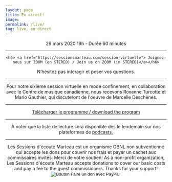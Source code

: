```yaml
---
layout: page
title: En direct! 
image: 
permalink: /live/
tag: live, en direct
---
```

<center>
29 mars 2020 19h - Durée 60 minutes
<center>
<hr>
  <center>
    
    <h6> <a href="https://sessionsmarteau.com/session-virtuelle"> Joignez-nous sur ZOOM (en STEREO) / Join us on ZOOM (in STEREO)</a></h6>
<center> N’hésitez pas interagir et poser vos questions.

<div class="fb-comments" data-href="https://sessionsmarteau.com/live/" data-colorscheme="dark" data-numposts="1" data-width=""></div>



<hr>
Pour notre sixième session virtuelle en mode confinement, en collaboration avec le Centre de musique canadienne, nous recevons Roxanne Turcotte et Mario Gauthier, qui discuteront de l'oeuvre de Marcelle Deschênes. 
<hr>

<a href="https://sessionsmarteau.com/uploads/session-009/program/Sessions-Marteau-009-Programme.pdf" download>Télécharger le programme / download the program</a>

<hr>


À noter que la liste de lecture sera disponible dès le lendemain sur nos plateformes de <a href="https://sessionsmarteau.com/musique/#podcasts"> podcasts.</a> 








<hr>
<h8>
Les Sessions d'écoute Marteau est un organisme OBNL non subventionné qui accepte les dons pour couvrir nos frais et payer un cachet aux commissaires invités. Merci de votre soutien! As a non-profit organization, Les Sessions d'écoute Marteau accepts donations to cover our basic costs and pay a fee to the guest commissioners. Thanks for your support! 
</h8>

<form action="https://www.paypal.com/cgi-bin/webscr" method="post" target="_top">
<input type="hidden" name="cmd" value="_s-xclick" />
<input type="hidden" name="hosted_button_id" value="ZMNY6HYBJTQLL" />
<input type="image" src="https://www.paypalobjects.com/fr_CA/i/btn/btn_donate_SM.gif" border="0" name="submit" title="Aider un organisme OBNL non subventionné!" alt="Bouton Faire un don avec PayPal" />
<img alt="" border="0" src="https://www.paypal.com/fr_CA/i/scr/pixel.gif" width="1" height="1" />
</form>
